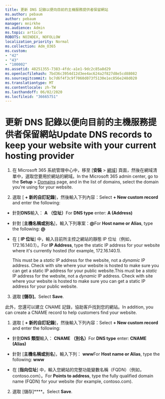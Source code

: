 ```yaml
---
title: 更新 DNS 記錄以便向目前的主機服務提供者保留網站
ms.author: pebaum
author: pebaum
manager: mnirkhe
ms.audience: Admin
ms.topic: article
ROBOTS: NOINDEX, NOFOLLOW
localization_priority: Normal
ms.collection: Adm_O365
ms.custom:
- "42"
- "43"
- "100002"
ms.assetid: 48251355-7383-4fdc-a1e1-9dc2c85a8d29
ms.openlocfilehash: 7bd36c3954d12d3ee4ac624a2f827d8e5cd88082
ms.sourcegitcommit: bc7d6f4f3c9f7060d073f5130e1ec856e248d020
ms.translationtype: MT
ms.contentlocale: zh-TW
ms.lasthandoff: 06/02/2020
ms.locfileid: "36665751"
---
```

# <a name="update-dns-records-to-keep-your-website-with-your-current-hosting-provider"></a><span data-ttu-id="274ab-102">更新 DNS 記錄以便向目前的主機服務提供者保留網站</span><span class="sxs-lookup"><span data-stu-id="274ab-102">Update DNS records to keep your website with your current hosting provider</span></span>

1. <span data-ttu-id="274ab-103">在 Microsoft 365 系統管理中心中，移至 [**安裝**  >  [網域](https://portal.office.com/adminportal/home#/Domains)] 頁面，然後在網域清單中，選取您要用於網站的網域。</span><span class="sxs-lookup"><span data-stu-id="274ab-103">In the Microsoft 365 admin center, go to the **Setup** > [Domains](https://portal.office.com/adminportal/home#/Domains) page, and in the list of domains, select the domain you're using for your website.</span></span>

2. <span data-ttu-id="274ab-104">選取 [ **+ 新的自訂記錄**]，然後輸入下列內容：</span><span class="sxs-lookup"><span data-stu-id="274ab-104">Select **+ New custom record** and enter the following:</span></span>

  - <span data-ttu-id="274ab-105">針對**DNS**輸入： **A （位址）**</span><span class="sxs-lookup"><span data-stu-id="274ab-105">For **DNS type** enter: **A (Address)**</span></span>

  - <span data-ttu-id="274ab-106">針對 [**主機名稱或別名**]，輸入下列專案：**@**</span><span class="sxs-lookup"><span data-stu-id="274ab-106">For **Host name or Alias**, type the following: **@**</span></span>

  - <span data-ttu-id="274ab-107">在 [ **IP 位址**] 中，輸入目前所主控之網站的靜態 IP 位址（例如，172.16.140.1）。</span><span class="sxs-lookup"><span data-stu-id="274ab-107">For **IP Address**, type the static IP address for your website where it's currently hosted (for example, 172.16.140.1).</span></span>

    <span data-ttu-id="274ab-p101">This must be a  *static*  IP address for the website, not a  *dynamic*  IP address. Check with site where your website is hosted to make sure you can get a static IP address for your public website.</span><span class="sxs-lookup"><span data-stu-id="274ab-p101">This must be a  *static*  IP address for the website, not a  *dynamic*  IP address. Check with site where your website is hosted to make sure you can get a static IP address for your public website.</span></span>

3. <span data-ttu-id="274ab-110">選取 **[儲存]**。</span><span class="sxs-lookup"><span data-stu-id="274ab-110">Select **Save**.</span></span>

<span data-ttu-id="274ab-111">此外，您還可以建立 CNAME 記錄，協助客戶找到您的網站。</span><span class="sxs-lookup"><span data-stu-id="274ab-111">In addition, you can create a CNAME record to help customers find your website.</span></span>
  
1. <span data-ttu-id="274ab-112">選取 [ **+ 新的自訂記錄**]，然後輸入下列內容：</span><span class="sxs-lookup"><span data-stu-id="274ab-112">Select **+ New custom record** and enter the following:</span></span>

  - <span data-ttu-id="274ab-113">針對**DNS 類型**輸入： **CNAME （別名）**</span><span class="sxs-lookup"><span data-stu-id="274ab-113">For **DNS type** enter: **CNAME (Alias)**</span></span>

  - <span data-ttu-id="274ab-114">針對 [**主機名稱或別名**]，輸入下列： **www**</span><span class="sxs-lookup"><span data-stu-id="274ab-114">For **Host name or Alias**, type the following: **www**</span></span>

  - <span data-ttu-id="274ab-115">在 [**指向位址**] 中，輸入您網站的完整功能變數名稱（FQDN）（例如，contoso.com）。</span><span class="sxs-lookup"><span data-stu-id="274ab-115">For **Points to address**, type the fully qualified domain name (FQDN) for your website (for example, contoso.com).</span></span>

2. <span data-ttu-id="274ab-116">選取 [儲存]\*\*\*\*。</span><span class="sxs-lookup"><span data-stu-id="274ab-116">Select **Save**.</span></span>
